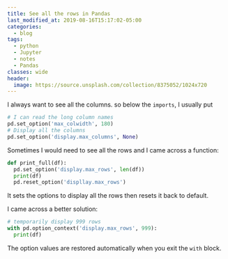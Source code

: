 ```yaml
---
title: See all the rows in Pandas
last_modified_at: 2019-08-16T15:17:02-05:00
categories:
  - blog
tags:
  - python
  - Jupyter
  - notes
  - Pandas
classes: wide
header:
  image: https://source.unsplash.com/collection/8375052/1024x720
---
```


I always want to see all the columns.
so below the `imports`, I usually put
```python
# I can read the long column names
pd.set_option('max_colwidth', 180)
# Display all the columns
pd.set_option('display.max_columns', None)
```

Sometimes I would need to see all the rows and I came across a function:
```python
def print_full(df):
  pd.set_option('display.max_rows', len(df))
  print(df)
  pd.reset_option('displlay.max_rows')
```
It sets the options to display all the rows then resets it back to default.

I came across a better solution:
```Python
# temporarily display 999 rows
with pd.option_context('display.max_rows', 999):
  print(df)
```
The option values are restored automatically when you exit the `with` block. 
